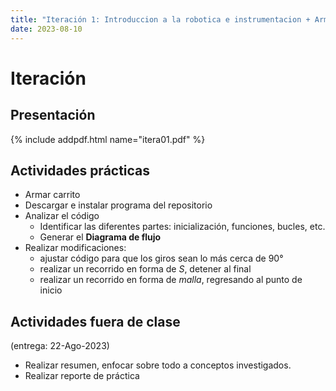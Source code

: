 ```yaml
---
title: "Iteración 1: Introduccion a la robotica e instrumentacion + Armado de carrito con ESP32"
date: 2023-08-10
---
```


# Iteración

## Presentación
{% include addpdf.html name="itera01.pdf" %}

## Actividades prácticas
* Armar carrito
* Descargar e instalar programa del repositorio
* Analizar el código
  - Identificar las diferentes partes: inicialización, funciones, bucles, etc.
  - Generar el **Diagrama de flujo**
* Realizar modificaciones:
  - ajustar código para que los giros sean lo más cerca de 90°
  - realizar un recorrido en forma de *S*, detener al final
  - realizar un recorrido en forma de *malla*, regresando al punto de inicio

## Actividades fuera de clase
(entrega: 22-Ago-2023)
- Realizar resumen, enfocar sobre todo a conceptos investigados.
- Realizar reporte de práctica

